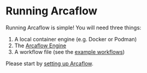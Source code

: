 # Running Arcaflow

Running Arcaflow is simple! You will need three things:

1. A local container engine (e.g. Docker or Podman)
2. The [Arcaflow Engine](https://github.com/arcalot/arcaflow-engine/releases)
3. A workflow file (see the [example workflows](https://github.com/arcalot/arcaflow-workflows))

Please start by [setting up Arcaflow](setup.md).